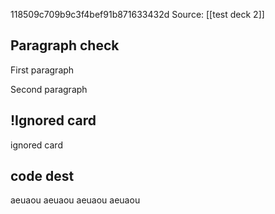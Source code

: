 118509c709b9c3f4bef91b871633432d
Source:
	[[test deck 2]]

## Paragraph check

First paragraph

Second paragraph

## !Ignored card
ignored card

## code dest
aeuaou
	aeuaou
		aeuaou
	aeuaou
